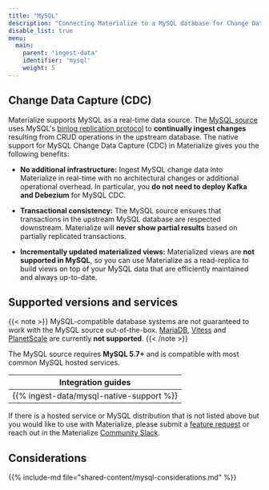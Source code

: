 ```yaml
---
title: "MySQL"
description: "Connecting Materialize to a MySQL database for Change Data Capture (CDC)."
disable_list: true
menu:
  main:
    parent: 'ingest-data'
    identifier: 'mysql'
    weight: 5
---
```


## Change Data Capture (CDC)

Materialize supports MySQL as a real-time data source. The [MySQL source](/sql/create-source/mysql/)
uses MySQL's [binlog replication protocol](/sql/create-source/mysql/#change-data-capture)
to **continually ingest changes** resulting from CRUD operations in the upstream
database. The native support for MySQL Change Data Capture (CDC) in Materialize
gives you the following benefits:

* **No additional infrastructure:** Ingest MySQL change data into Materialize in
    real-time with no architectural changes or additional operational overhead.
    In particular, you **do not need to deploy Kafka and Debezium** for MySQL
    CDC.

* **Transactional consistency:** The MySQL source ensures that transactions in
    the upstream MySQL database are respected downstream. Materialize will
    **never show partial results** based on partially replicated transactions.

* **Incrementally updated materialized views:** Materialized views are **not
    supported in MySQL**, so you can use Materialize as a
    read-replica to build views on top of your MySQL data that are efficiently
    maintained and always up-to-date.

## Supported versions and services

{{< note >}}
MySQL-compatible database systems are not guaranteed to work with the MySQL
source out-of-the-box. [MariaDB](https://mariadb.org/), [Vitess](https://vitess.io/)
and [PlanetScale](https://planetscale.com/) are currently **not supported**.
{{< /note >}}

The MySQL source requires **MySQL 5.7+** and is compatible with most common
MySQL hosted services.

| Integration guides                          |
| ------------------------------------------- |
| {{% ingest-data/mysql-native-support %}}    |

If there is a hosted service or MySQL distribution that is not listed above but
you would like to use with Materialize, please submit a [feature request](https://github.com/MaterializeInc/materialize/discussions/new?category=feature-requests&labels=A-integration)
or reach out in the Materialize [Community Slack](https://materialize.com/s/chat).

## Considerations

{{% include-md file="shared-content/mysql-considerations.md" %}}
